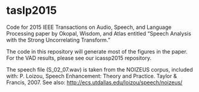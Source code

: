 # taslp2015

Code for 2015 IEEE Transactions on Audio, Speech, and Language Processing paper by Okopal, Wisdom, and Atlas entitled “Speech Analysis with the Strong Uncorrelating Transform.”

The code in this repository will generate most of the figures in the paper.  For the VAD results, please see our icassp2015 repository.

The speech file (S_02_07.wav) is taken from the NOIZEUS corpus, included with:
P. Loizou, Speech Enhancement: Theory and Practice. Taylor & Francis, 2007.
See also: http://ecs.utdallas.edu/loizou/speech/noizeus/
